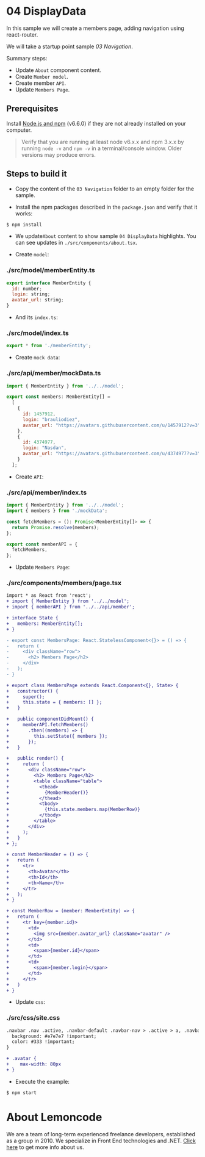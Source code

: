 # 04 DisplayData

In this sample we will create a members page, adding navigation using react-router.

We will take a startup point sample _03 Navigation_.

Summary steps:

- Update `About` component content.
- Create `Member model`.
- Create member `API`.
- Update `Members Page`.

## Prerequisites

Install [Node.js and npm](https://nodejs.org/en/) (v6.6.0) if they are not already
installed on your computer.

> Verify that you are running at least node v6.x.x and npm 3.x.x by running `node -v` and `npm -v`
in a terminal/console window. Older versions may produce errors.

## Steps to build it

- Copy the content of the `03 Navigation` folder to an empty folder for the sample.

- Install the npm packages described in the `package.json` and verify that it works:

 ```bash
 $ npm install
 ```

- We update`About` content to show sample `04 DisplayData` highlights. You can see updates in `./src/components/about.tsx`.

- Create `model`:

### ./src/model/memberEntity.ts
```javascript
export interface MemberEntity {
  id: number;
  login: string;
  avatar_url: string;
}

```

- And its `index.ts`:

### ./src/model/index.ts
```javascript
export * from './memberEntity';

```

- Create `mock data`:

### ./src/api/member/mockData.ts
```javascript
import { MemberEntity } from '../../model';

export const members: MemberEntity[] =
  [
    {
      id: 1457912,
      login: "brauliodiez",
      avatar_url: "https://avatars.githubusercontent.com/u/1457912?v=3"
    },
    {
      id: 4374977,
      login: "Nasdan",
      avatar_url: "https://avatars.githubusercontent.com/u/4374977?v=3"
    }
  ];

```
- Create `API`:

### ./src/api/member/index.ts
```javascript
import { MemberEntity } from '../../model';
import { members } from './mockData';

const fetchMembers = (): Promise<MemberEntity[]> => {
  return Promise.resolve(members);
};

export const memberAPI = {
  fetchMembers,
};

```

- Update `Members Page`:

### ./src/components/members/page.tsx
```diff
import * as React from 'react';
+ import { MemberEntity } from '../../model';
+ import { memberAPI } from '../../api/member';

+ interface State {
+   members: MemberEntity[];
+ }

- export const MembersPage: React.StatelessComponent<{}> = () => {
-   return (
-     <div className="row">
-       <h2> Members Page</h2>
-     </div>
-   );
- }

+ export class MembersPage extends React.Component<{}, State> {
+   constructor() {
+     super();
+     this.state = { members: [] };
+   }

+   public componentDidMount() {
+     memberAPI.fetchMembers()
+       .then((members) => {
+         this.setState({ members });
+       });
+   }

+   public render() {
+     return (
+       <div className="row">
+         <h2> Members Page</h2>
+         <table className="table">
+           <thead>
+             {MemberHeader()}
+           </thead>
+           <tbody>
+             {this.state.members.map(MemberRow)}
+           </tbody>
+         </table>
+       </div>
+     );
+   }
+ };

+ const MemberHeader = () => {
+   return (
+     <tr>
+       <th>Avatar</th>
+       <th>Id</th>
+       <th>Name</th>
+     </tr>
+   );
+ }

+ const MemberRow = (member: MemberEntity) => {
+   return (
+     <tr key={member.id}>
+       <td>
+         <img src={member.avatar_url} className="avatar" />
+       </td>
+       <td>
+         <span>{member.id}</span>
+       </td>
+       <td>
+         <span>{member.login}</span>
+       </td>
+     </tr>
+   )
+ }

```

- Update `css`:

### ./src/css/site.css
```diff
.navbar .nav .active, .navbar-default .navbar-nav > .active > a, .navbar-default .navbar-nav > .active > a:hover, .navbar-default .navbar-nav > .active > a:focus{
  background: #e7e7e7 !important;
  color: #333 !important;
}

+ .avatar {
+    max-width: 80px
+ }

```

- Execute the example:

 ```bash
 $ npm start
 ```

# About Lemoncode

We are a team of long-term experienced freelance developers, established as a group in 2010.
We specialize in Front End technologies and .NET. [Click here](http://lemoncode.net/services/en/#en-home) to get more info about us. 
